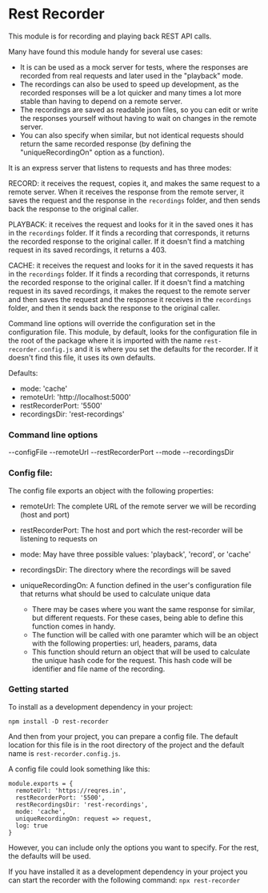 # Rest Recorder

This module is for recording and playing back REST API calls.

Many have found this module handy for several use cases:
- It is can be used as a mock server for tests, where the responses are recorded from real requests and later used in the "playback" mode.
- The recordings can also be used to speed up development, as the recorded responses will be a lot quicker and many times a lot more stable than having to depend on a remote server.
- The recordings are saved as readable json files, so you can edit or write the responses yourself without having to wait on changes in the remote server.
- You can also specify when similar, but not identical requests should return the same recorded response (by defining the "uniqueRecordingOn" option as a function).

It is an express server that listens to requests and has three modes:

RECORD: it receives the request, copies it, and makes the same request to a remote server. When it receives the response from the remote server, it saves the request and the response in the `recordings` folder, and then sends back the response to the original caller.

PLAYBACK: it receives the request and looks for it in the saved ones it has in the `recordings` folder. If it finds a recording that corresponds, it returns the recorded response to the original caller. If it doesn't find a matching request in its saved recordings, it returns a 403.

CACHE: it receives the request and looks for it in the saved requests it has in the `recordings` folder. If it finds a recording that corresponds, it returns the recorded response to the original caller. If it doesn't find a matching request in its saved recordings, it makes the request to the remote server and then saves the request and the response it receives in the `recordings` folder, and then it sends back the response to the original caller.

Command line options will override the configuration set in the configuration file.
This module, by default, looks for the configuration file in the root of the package where it is imported with the name `rest-recorder.config.js` and it is where you set the defaults for the recorder. If it doesn't find this file, it uses its own defaults.

Defaults:
  - mode: 'cache'
  - remoteUrl: 'http://localhost:5000'
  - restRecorderPort: '5500'
  - recordingsDir: 'rest-recordings'

### Command line options
--configFile
--remoteUrl
--restRecorderPort
--mode
--recordingsDir

### Config file:
The config file exports an object with the following properties:

- remoteUrl: The complete URL of the remote server we will be recording (host and port)

- restRecorderPort: The host and port which the rest-recorder will be listening to requests on

- mode: May have three possible values: 'playback', 'record', or 'cache'

- recordingsDir: The directory where the recordings will be saved

- uniqueRecordingOn: A function defined in the user's configuration file that returns what should be used to calculate unique data
  - There may be cases where you want the same response for similar, but different requests. For these cases, being able to define this function comes in handy.
  - The function will be called with one paramter which will be an object with the following properties: url, headers, params, data
  - This function should return an object that will be used to calculate the unique hash code for the request. This hash code will be identifier and file name of the recording.

### Getting started

To install as a development dependency in your project:

`npm install -D rest-recorder`

And then from your project, you can prepare a config file. The default location for this file is in the root directory of the project and the default name is `rest-recorder.config.js`.

A config file could look something like this:
```
module.exports = {
  remoteUrl: 'https://reqres.in',
  restRecorderPort: '5500',
  restRecordingsDir: 'rest-recordings',
  mode: 'cache',
  uniqueRecordingOn: request => request,
  log: true
}
```
However, you can include only the options you want to specify. For the rest, the defaults will be used.

If you have installed it as a development dependency in your project you can start the recorder with the following command:
`npx rest-recorder`
